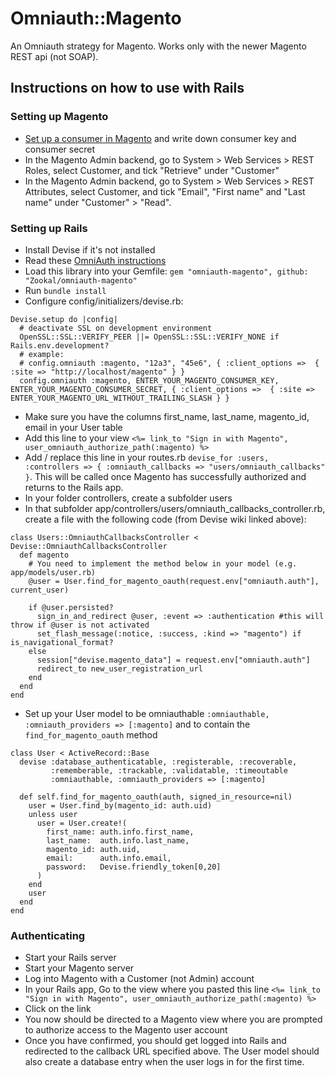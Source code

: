 # Omniauth::Magento

An Omniauth strategy for Magento. Works only with the newer Magento REST api (not SOAP).

## Instructions on how to use with Rails

### Setting up Magento

* [Set up a consumer in Magento](http://www.magentocommerce.com/api/rest/authentication/oauth_configuration.html) and write down consumer key and consumer secret
* In the Magento Admin backend, go to System > Web Services > REST Roles, select Customer, and tick "Retrieve" under "Customer"
* In the Magento Admin backend, go to System > Web Services > REST Attributes, select Customer, and tick "Email", "First name" and "Last name" under "Customer" > "Read".

### Setting up Rails

* Install Devise if it's not installed
* Read these [OmniAuth instructions](https://github.com/plataformatec/devise/wiki/OmniAuth:-Overview)
* Load this library into your Gemfile: `gem "omniauth-magento", github: "Zookal/omniauth-magento"`
* Run `bundle install`
* Configure config/initializers/devise.rb:

```
Devise.setup do |config|
  # deactivate SSL on development environment
  OpenSSL::SSL::VERIFY_PEER ||= OpenSSL::SSL::VERIFY_NONE if Rails.env.development? 
  # example:
  # config.omniauth :magento, "12a3", "45e6", { :client_options =>  { :site => "http://localhost/magento" } }
  config.omniauth :magento, ENTER_YOUR_MAGENTO_CONSUMER_KEY, ENTER_YOUR_MAGENTO_CONSUMER_SECRET, { :client_options =>  { :site => ENTER_YOUR_MAGENTO_URL_WITHOUT_TRAILING_SLASH } }
```

* Make sure you have the columns first_name, last_name, magento_id, email in your User table
* Add this line to your view `<%= link_to "Sign in with Magento", user_omniauth_authorize_path(:magento) %>`
* Add / replace this line in your routes.rb `devise_for :users, :controllers => { :omniauth_callbacks => "users/omniauth_callbacks" }`. This will be called once Magento has successfully authorized and returns to the Rails app.
* In your folder controllers, create a subfolder users
* In that subfolder app/controllers/users/omniauth_callbacks_controller.rb, create a file with the following code (from Devise wiki linked above):

```
class Users::OmniauthCallbacksController < Devise::OmniauthCallbacksController
  def magento
    # You need to implement the method below in your model (e.g. app/models/user.rb)
    @user = User.find_for_magento_oauth(request.env["omniauth.auth"], current_user)

    if @user.persisted?
      sign_in_and_redirect @user, :event => :authentication #this will throw if @user is not activated
      set_flash_message(:notice, :success, :kind => "magento") if is_navigational_format?
    else
      session["devise.magento_data"] = request.env["omniauth.auth"]
      redirect_to new_user_registration_url
    end
  end
end
```

* Set up your User model to be omniauthable `:omniauthable, :omniauth_providers => [:magento]` and to contain the `find_for_magento_oauth` method

```
class User < ActiveRecord::Base  
  devise :database_authenticatable, :registerable, :recoverable,
         :rememberable, :trackable, :validatable, :timeoutable
         :omniauthable, :omniauth_providers => [:magento]  

  def self.find_for_magento_oauth(auth, signed_in_resource=nil)
    user = User.find_by(magento_id: auth.uid)
    unless user
      user = User.create!(
        first_name: auth.info.first_name,                           
        last_name:  auth.info.last_name,
        magento_id: auth.uid,
        email:      auth.info.email,
        password:   Devise.friendly_token[0,20]
      )
    end
    user
  end         
end
```

### Authenticating

* Start your Rails server
* Start your Magento server
* Log into Magento with a Customer (not Admin) account
* In your Rails app, Go to the view where you pasted this line `<%= link_to "Sign in with Magento", user_omniauth_authorize_path(:magento) %>`
* Click on the link
* You now should be directed to a Magento view where you are prompted to authorize access to the Magento user account
* Once you have confirmed, you should get logged into Rails and redirected to the callback URL specified above. The User model should also create a database entry when the user logs in for the first time.
